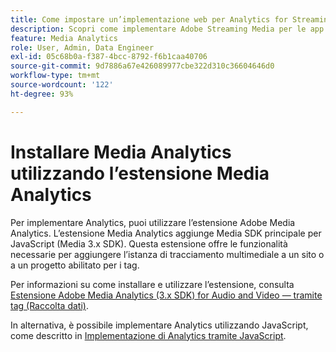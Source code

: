 ```yaml
---
title: Come impostare un’implementazione web per Analytics for Streaming Media
description: Scopri come implementare Adobe Streaming Media per le app web.
feature: Media Analytics
role: User, Admin, Data Engineer
exl-id: 05c68b0a-f387-4bcc-8792-f6b1caa40706
source-git-commit: 9d7886a67e426089977cbe322d310c36604646d0
workflow-type: tm+mt
source-wordcount: '122'
ht-degree: 93%

---
```


# Installare Media Analytics utilizzando l’estensione Media Analytics

Per implementare Analytics, puoi utilizzare l’estensione Adobe Media Analytics. L’estensione Media Analytics aggiunge Media SDK principale per JavaScript (Media 3.x SDK). Questa estensione offre le funzionalità necessarie per aggiungere l’istanza di tracciamento multimediale a un sito o a un progetto abilitato per i tag.

Per informazioni su come installare e utilizzare l’estensione, consulta [Estensione Adobe Media Analytics (3.x SDK) for Audio and Video — tramite tag (Raccolta dati)](https://experienceleague.adobe.com/docs/experience-platform/tags/extensions/adobe/media-analytics-3x/overview.html?lang=it).

In alternativa, è possibile implementare Analytics utilizzando JavaScript, come descritto in [Implementazione di Analytics tramite JavaScript](/help/implementation/media-sdk/setup/web-implementation.md).
